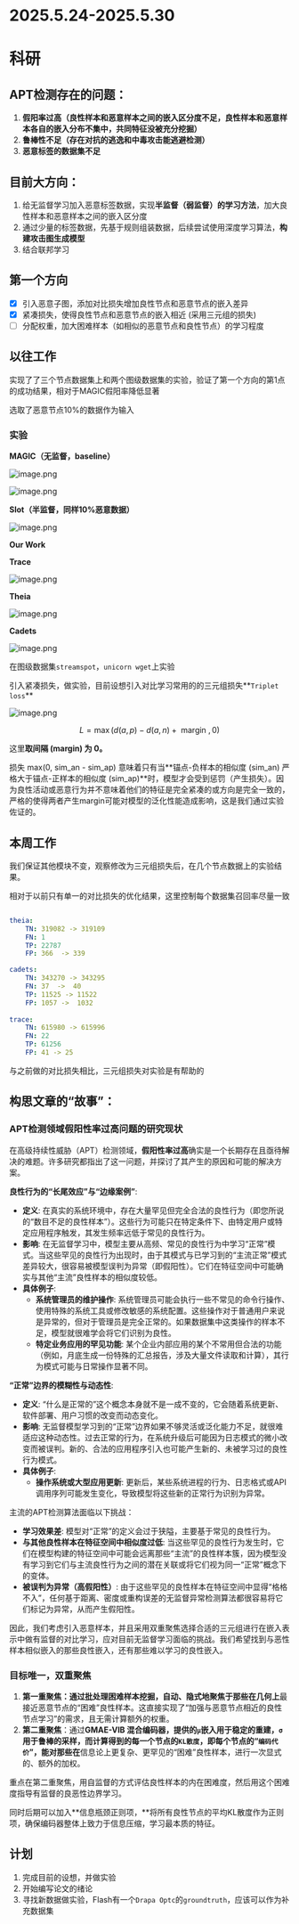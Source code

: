 # 2025.5.24-2025.5.30

# 科研

## APT检测存在的问题：

1. **假阳率过高（**良性样本和恶意样本之间的嵌入区分度不足，良性样本和恶意样本各自的嵌入分布不集中，共同特征没被充分挖掘**）**
2. **鲁棒性不足（存在对抗的逃逸和中毒攻击能逃避检测）**
3. **恶意标签的数据集不足**

## 目前大方向：

1. 给无监督学习加入恶意标签数据，实现**半监督（弱监督）的学习方法**，加大良性样本和恶意样本之间的嵌入区分度
2. 通过少量的标签数据，先基于规则组装数据，后续尝试使用深度学习算法，**构建攻击图生成模型**
3. 结合联邦学习

## 第一个方向

- [x]  引入恶意子图，添加对比损失增加良性节点和恶意节点的嵌入差异
- [x]  紧凑损失，使得良性节点和恶意节点的嵌入相近 (采用三元组的损失)
- [ ]  分配权重，加大困难样本（如相似的恶意节点和良性节点）的学习程度

## 以往工作

实现了了三个节点数据集上和两个图级数据集的实验，验证了第一个方向的第1点的成功结果，相对于MAGIC假阳率降低显著

选取了恶意节点10%的数据作为输入

### 实验

**MAGIC（无监督，baseline）**

![image.png](image.png)

![image.png](image%201.png)

**Slot（半监督，同样10%恶意数据）**

![image.png](image%202.png)

**Our Work**

**Trace**

![image.png](image%203.png)

**Theia**

![image.png](image%204.png)

**Cadets**

![image.png](image%205.png)

在图级数据集`streamspot`，`unicorn wget`上实验

引入紧凑损失，做实验，目前设想引入对比学习常用的的三元组损失**`Triplet loss`**

![image.png](image%206.png)

$$
L = \max \left( {d\left( {a,p}\right)  - d\left( {a,n}\right)  + \text{ margin },0}\right)
$$

这里**取间隔 (margin) 为 0。**

损失 max(0, sim_an - sim_ap) 意味着只有当**锚点-负样本的相似度 (sim_an) 严格大于锚点-正样本的相似度 (sim_ap)**时，模型才会受到惩罚（产生损失）。因为良性活动或恶意行为并不意味着他们的特征是完全紧凑的或方向是完全一致的，严格的使得两者产生margin可能对模型的泛化性能造成影响，这是我们通过实验佐证的。

## 本周工作

我们保证其他模块不变，观察修改为三元组损失后，在几个节点数据上的实验结果。

相对于以前只有单一的对比损失的优化结果，这里控制每个数据集召回率尽量一致

```yaml

theia:
	TN: 319082 -> 319109
	FN: 1
	TP: 22787
	FP: 366  -> 339

cadets:
	TN: 343270 -> 343295
	FN: 37  ->  40
	TP: 11525 -> 11522
	FP: 1057 ->  1032
	
trace:
	TN: 615980 -> 615996
	FN: 22
	TP: 61256
	FP: 41 -> 25

```

与之前做的对比损失相比，三元组损失对实验是有帮助的

## 构思文章的“故事”：

### APT检测领域假阳性率过高问题的研究现状

在高级持续性威胁（APT）检测领域，**假阳性率过高**确实是一个长期存在且亟待解决的难题。许多研究都指出了这一问题，并探讨了其产生的原因和可能的解决方案。

**良性行为的“长尾效应”与“边缘案例”**:

- **定义**: 在真实的系统环境中，存在大量罕见但完全合法的良性行为（即您所说的“数目不足的良性样本”）。这些行为可能只在特定条件下、由特定用户或特定应用程序触发，其发生频率远低于常见的良性行为。
- **影响**: 在无监督学习中，模型主要从高频、常见的良性行为中学习“正常”模式。当这些罕见的良性行为出现时，由于其模式与已学习到的“主流正常”模式差异较大，很容易被模型误判为异常（即假阳性）。它们在特征空间中可能确实与其他“主流”良性样本的相似度较低。
- **具体例子**:
    - **系统管理员的维护操作**: 系统管理员可能会执行一些不常见的命令行操作、使用特殊的系统工具或修改敏感的系统配置。这些操作对于普通用户来说是异常的，但对于管理员是完全正常的。如果数据集中这类操作的样本不足，模型就很难学会将它们识别为良性。
    - **特定业务应用的罕见功能**: 某个企业内部应用的某个不常用但合法的功能（例如，月底生成一份特殊的汇总报告，涉及大量文件读取和计算），其行为模式可能与日常操作显著不同。

**“正常”边界的模糊性与动态性**:

- **定义**: “什么是正常的”这个概念本身就不是一成不变的，它会随着系统更新、软件部署、用户习惯的改变而动态变化。
- **影响**: 无监督模型学习到的“正常”边界如果不够灵活或泛化能力不足，就很难适应这种动态性。过去正常的行为，在系统升级后可能因为日志模式的微小改变而被误判。新的、合法的应用程序引入也可能产生新的、未被学习过的良性行为模式。
- **具体例子**:
    - **操作系统或大型应用更新**: 更新后，某些系统进程的行为、日志格式或API调用序列可能发生变化，导致模型将这些新的正常行为识别为异常。

主流的APT检测算法面临以下挑战：

- **学习效果差**: 模型对“正常”的定义会过于狭隘，主要基于常见的良性行为。
- **与其他良性样本在特征空间中相似度过低**: 当这些罕见的良性行为发生时，它们在模型构建的特征空间中可能会远离那些“主流”的良性样本簇，因为模型没有学习到它们与主流良性行为之间的潜在关联或将它们视为同一“正常”概念下的变体。
- **被误判为异常（高假阳性）**: 由于这些罕见的良性样本在特征空间中显得“格格不入”，任何基于距离、密度或重构误差的无监督异常检测算法都很容易将它们标记为异常，从而产生假阳性。

因此，我们考虑引入恶意样本，并且采用双重聚焦选择合适的三元组进行在嵌入表示中做有监督的对比学习，应对目前无监督学习面临的挑战。我们希望找到与恶性样本相似嵌入的那些良性嵌入，还有那些难以学习的良性嵌入。

### 目标唯一，双重聚焦

1. **第一重聚焦：**通过批处理困难样本挖掘**，自动、隐式地聚焦于那些在几何上**最接近恶意节点的“困难”良性样本。这直接实现了“加强与恶意节点相近的良性节点学习”的需求，且无需计算额外的权重。
2. **第二重聚焦**：通过**GMAE-VIB 混合编码器，**提供的`μ`嵌入用于稳定的重建，`σ`用于鲁棒的采样，而计算得到的每一个节点的`KL散度`，即每个节点的“`编码代价`”，能**对那些在**信息论上更复杂、更罕见的“困难”良性样本，进行一次显式的、额外的加权。

重点在第二重聚焦，用自监督的方式评估良性样本的内在困难度，然后用这个困难度指导有监督的良恶性边界学习。

  

同时后期可以加入**信息瓶颈正则项，**将所有良性节点的平均KL散度作为正则项，确保编码器整体上致力于信息压缩，学习最本质的特征。

## 计划

1. 完成目前的设想，并做实验
2. 开始编写论文的绪论
3. 寻找新数据做实验，Flash有一个`Drapa Optc`的`groundtruth`，应该可以作为补充数据集